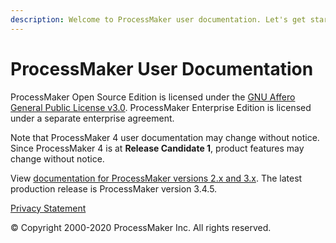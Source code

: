 ```yaml
---
description: Welcome to ProcessMaker user documentation. Let's get started.
---
```


# ProcessMaker User Documentation

ProcessMaker Open Source Edition is licensed under the [GNU Affero General Public License v3.0](https://github.com/ProcessMaker/spark/blob/develop/LICENSE.txt). ProcessMaker Enterprise Edition is licensed under a separate enterprise agreement.

Note that ProcessMaker 4 user documentation may change without notice. Since ProcessMaker 4 is at **Release Candidate 1**, product features may change without notice.

View [documentation for ProcessMaker versions 2.x and 3.x](https://wiki.processmaker.com/). The latest production release is ProcessMaker version 3.4.5.

[Privacy Statement](https://www.processmaker.com/privacy-statement)

© Copyright 2000-2020 ProcessMaker Inc. All rights reserved.

